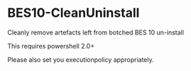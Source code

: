 BES10-CleanUninstall
====================

Cleanly remove artefacts left from botched BES 10 un-install 

This requires powershell 2.0+

Please also set you executionpolicy appropriately.
